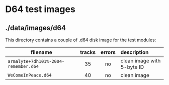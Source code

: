 # D64 test images

## ./data/images/d64

This directory contains a couple of .d64 disk image for the test modules:

|filename                            |tracks|errors|description               |
| ---------------------------------- |:----:|:----:|:------------------------ |
|`armalyte+7dh101%-2004-remember.d64`|  35  |  no  |clean image with 5-byte ID|
|`WeComeInPeace.d64`                 |  40  |  no  |clean image               |

